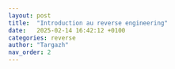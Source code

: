 ```yaml
---
layout: post
title:  "Introduction au reverse engineering"
date:   2025-02-14 16:42:12 +0100
categories: reverse
author: "Targazh"
nav_order: 2
---
```


